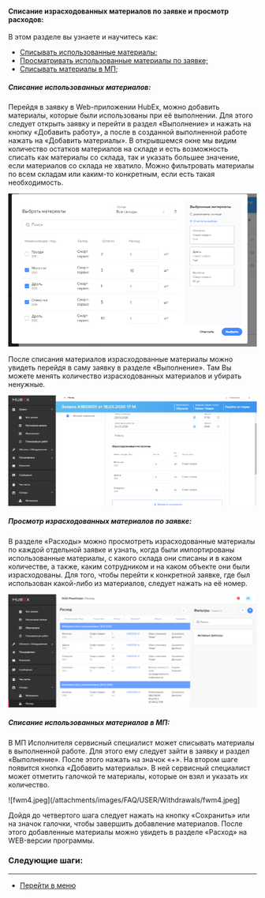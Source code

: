 #### Списание израсходованных материалов по заявке и просмотр расходов:
В этом разделе вы узнаете и научитесь как:
<html>
  <meta charset="utf-8">
  <title>Быстрый переход внутри документа</title>
 <ul>
       <li><a href="#fwm">Списывать использованные материалы;</a></li>
       <li><a href="#rwm">Просматривать использованные материалы по заявке;</a></li>
       <li><a href="#cwm">Списывать материалы в МП;</a></li>
 </ul>
</html>

<h5 id="fwm">Списание использованных материалов: </h5>
Перейдя в заявку в Web-приложении HubEx, можно добавить материалы, которые были использованы при её выполнении. Для этого следует открыть заявку и перейти в раздел «Выполнение» и нажать на кнопку «Добавить работу», а после в созданной выполненной работе нажать на «Добавить материалы». В открывшемся окне мы видим количество остатков материалов на складе и есть возможность списать как материалы со склада, так и указать большее значение, если материалов со склада не хватило. Можно фильтровать материалы по всем складам или каким-то конкретным, если есть такая необходимость.  

![fwm1.png](/attachments/images/FAQ/USER/Withdrawals/fwm1.png)

После списания материалов израсходованные материалы можно увидеть перейдя в саму заявку в разделе «Выполнение». Там Вы можете менять количество израсходованных материалов и убирать ненужные.  


![fwm3.png](/attachments/images/FAQ/USER/Withdrawals/fwm3.PNG)


<h5 id="rwm">Просмотр израсходованных материалов по заявке: </h5>
В разделе «Расходы» можно просмотреть израсходованные материалы по каждой отдельной заявке и узнать, когда были импортированы использованные материалы, с какого склада они списаны и в каком количестве, а также, каким сотрудником и на каком объекте они были израсходованы. Для того, чтобы перейти к конкретной заявке, где был использован какой-либо из материалов, следует нажать на её номер. 

![fwm2.png](/attachments/images/FAQ/USER/Withdrawals/fwm2.png)

<h5 id="cwm">Списание использованных материалов в МП: </h5>
В МП Исполнителя сервисный специалист может списывать материалы в выполненной работе. Для этого ему следует зайти в заявку и раздел «Выполнение». После этого нажать на значок «+». На втором шаге появится кнопка «Добавить материалы». В ней сервисный специалист может отметить галочкой те материалы, которые он взял и указать их количество.

![fwm4.jpeg](/attachments/images/FAQ/USER/Withdrawals/fwm4.jpeg]

Дойдя до четвертого шага следует нажать на кнопку «Сохранить» или на значок галочки, чтобы завершить добавление материалов. После этого добавленные материалы можно увидеть в разделе «Расход» на WEB-версии программы.

### Следующие шаги:


___
- [Перейти в меню](http://wiki.hubex.ru)

